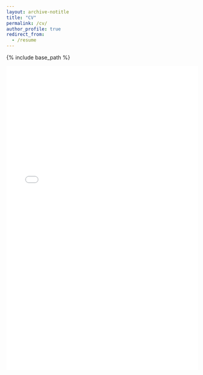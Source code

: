 ```yaml
---
layout: archive-notitle
title: "CV"
permalink: /cv/
author_profile: true
redirect_from:
  - /resume
---
```


{% include base_path %}

<iframe src="../files/CV_RAllio_2024-06-26.pdf" width="100%" height="800" frameborder="no" border="0" marginwidth="0" marginheight="0" view="Fit" toolbar="0"></iframe>
